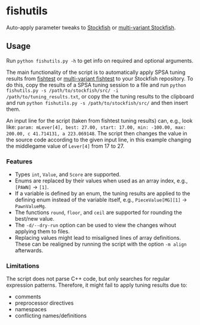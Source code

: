 # fishutils
Auto-apply parameter tweaks to [Stockfish](https://github.com/official-stockfish/Stockfish) or [multi-variant Stockfish](https://github.com/ddugovic/Stockfish).

## Usage
Run `python fishutils.py -h` to get info on required and optional arguments.

The main functionality of the script is to automatically apply SPSA tuning results from [fishtest](https://github.com/glinscott/fishtest) or [multi-variant fishtest](https://github.com/ianfab/fishtest) to your Stockfish repository. To do this, copy the results of a SPSA tuning session to a file and run `python fishutils.py -s /path/to/stockfish/src/ -i /path/to/tuning_results.txt`, or copy the the tuning results to the clipboard and run `python fishutils.py -s /path/to/stockfish/src/` and then insert them.

An input line for the script (taken from fishtest tuning results) can, e.g., look like:
`param: mLever[4], best: 27.00, start: 17.00, min: -100.00, max: 200.00, c 41.714131, a 223.069148`. The script then changes the value in the source code according to the given input line, in this example changing the middlegame value of `Lever[4]` from 17 to 27.

### Features
- Types `int`, `Value`, and `Score` are supported.
- Enums are replaced by their values when used as an array index, e.g., `[PAWN]` -> `[1]`.
- If a variable is defined by an enum, the tuning results are applied to the defining enum instead of the variable itself, e.g., `PieceValue[MG][1]` -> `PawnValueMg`.
- The functions `round`, `floor`, and `ceil` are supported for rounding the best/new value.
- The `-d/--dry-run` option can be used to view the changes wihout applying them to files.
- Replacing values might lead to misaligned lines of array definitions. These can be realigned by running the script with the option `-m align` afterwards.

### Limitations
The script does not parse C++ code, but only searches for regular expression patterns. Therefore, it might fail to apply tuning results due to:
- comments
- preprocessor directives
- namespaces
- conflicting names/definitions
